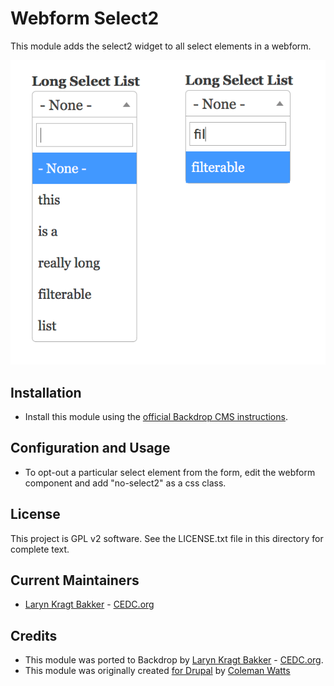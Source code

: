 # Webform Select2

This module adds the select2 widget to all select elements in a webform.

![Webform Select2](https://github.com/backdrop-contrib/webform_select2/blob/1.x-1.x/images/webform-select2.png)

## Installation

- Install this module using the [official Backdrop CMS instructions](https://backdropcms.org/guide/modules).

## Configuration and Usage

 - To opt-out a particular select element from the form, edit the webform component 
and add "no-select2" as a css class.

## License

This project is GPL v2 software. See the LICENSE.txt file in this directory for
complete text.

## Current Maintainers

- [Laryn Kragt Bakker](https://github.com/laryn) - [CEDC.org](https://cedc.org)

## Credits

 - This module was ported to Backdrop by 
   [Laryn Kragt Bakker](https://github.com/laryn) -
   [CEDC.org](https://cedc.org).
 - This module was originally created 
   [for Drupal](https://github.com/colemanw/webform_select2) by 
   [Coleman Watts](https://github.com/colemanw)
